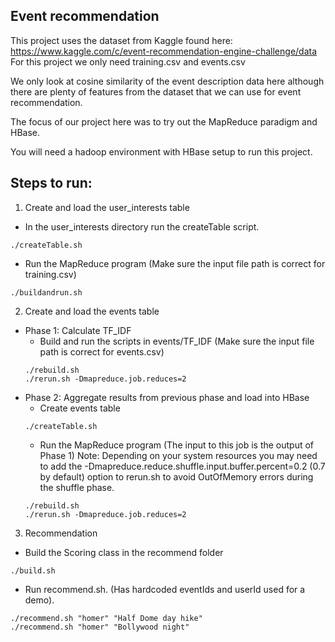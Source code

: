 ## Event recommendation
This project uses the dataset from Kaggle found here:
https://www.kaggle.com/c/event-recommendation-engine-challenge/data
For this project we only need training.csv and events.csv

We only look at cosine similarity of the event description data here although
there are plenty of features from the dataset that we can use for event recommendation.

The focus of our project here was to try out the MapReduce paradigm and HBase.

You will need a hadoop environment with HBase setup to run this project.

## Steps to run:
1. Create and load the user_interests table
  * In the user_interests directory run the createTable script.
  ```
  ./createTable.sh
  ```
  * Run the MapReduce program (Make sure the input file path is correct for training.csv)
  ```
  ./buildandrun.sh
  ```
2. Create and load the events table
  - Phase 1: Calculate TF_IDF
    * Build and run the scripts in events/TF_IDF (Make sure the input file path is correct for events.csv)
    ```
    ./rebuild.sh
    ./rerun.sh -Dmapreduce.job.reduces=2
    ```
  - Phase 2: Aggregate results from previous phase and load into HBase
    * Create events table
    ```
    ./createTable.sh
    ```
    * Run the MapReduce program (The input to this job is the output of Phase 1)
    Note: Depending on your system resources you may need to add the -Dmapreduce.reduce.shuffle.input.buffer.percent=0.2 (0.7 by default) option
    to rerun.sh to avoid OutOfMemory errors during the shuffle phase.
    ```
    ./rebuild.sh
    ./rerun.sh -Dmapreduce.job.reduces=2
    ```

3. Recommendation
 * Build the Scoring class in the recommend folder
 ```
 ./build.sh
 ```

 * Run recommend.sh. (Has hardcoded eventIds and userId used for a demo).
  ```
  ./recommend.sh "homer" "Half Dome day hike"
  ./recommend.sh "homer" "Bollywood night"
  ```
